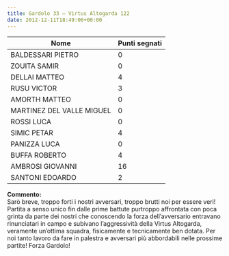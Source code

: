```yaml
---
title: Gardolo 33 – Virtus Altogarda 122
date: 2012-12-11T18:49:06+00:00
---
```

| **Nome** | **Punti segnati** |
| -------- | ----------------- |
| BALDESSARI PIETRO | 0 |
| ZOUITA SAMIR | 0 |
| DELLAI MATTEO | 4 |
| RUSU VICTOR | 3 |
| AMORTH MATTEO | 0 |
| MARTINEZ DEL VALLE MIGUEL | 0 |
| ROSSI LUCA | 0 |
| SIMIC PETAR | 4 |
| PANIZZA LUCA | 0 |
| BUFFA ROBERTO | 4 |
| AMBROSI GIOVANNI | 16 |
| SANTONI EDOARDO | 2 |

**Commento:**  
Sarò breve, troppo forti i nostri avversari, troppo brutti noi per essere veri! Partita a senso unico fin dalle prime battute purtroppo affrontata con poca grinta da parte dei nostri che conoscendo la forza dell’avversario entravano rinunciatari in campo e subivano l’aggressività della Virtus Altogarda, veramente un’ottima squadra, fisicamente e tecnicamente ben dotata. Per noi tanto lavoro da fare in palestra e avversari più abbordabili nelle prossime partite! Forza Gardolo!